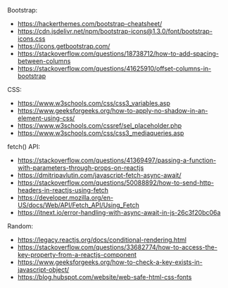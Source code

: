 Bootstrap:
* https://hackerthemes.com/bootstrap-cheatsheet/
* https://cdn.jsdelivr.net/npm/bootstrap-icons@1.3.0/font/bootstrap-icons.css
* https://icons.getbootstrap.com/
* https://stackoverflow.com/questions/18738712/how-to-add-spacing-between-columns
* https://stackoverflow.com/questions/41625910/offset-columns-in-bootstrap

CSS:
* https://www.w3schools.com/css/css3_variables.asp
* https://www.geeksforgeeks.org/how-to-apply-no-shadow-in-an-element-using-css/
* https://www.w3schools.com/cssref/sel_placeholder.php
* https://www.w3schools.com/css/css3_mediaqueries.asp

fetch() API:
* https://stackoverflow.com/questions/41369497/passing-a-function-with-parameters-through-props-on-reactjs
* https://dmitripavlutin.com/javascript-fetch-async-await/
* https://stackoverflow.com/questions/50088892/how-to-send-http-headers-in-reactjs-using-fetch
* https://developer.mozilla.org/en-US/docs/Web/API/Fetch_API/Using_Fetch
* https://itnext.io/error-handling-with-async-await-in-js-26c3f20bc06a

Random:
* https://legacy.reactjs.org/docs/conditional-rendering.html
* https://stackoverflow.com/questions/33682774/how-to-access-the-key-property-from-a-reactjs-component
* https://www.geeksforgeeks.org/how-to-check-a-key-exists-in-javascript-object/
* https://blog.hubspot.com/website/web-safe-html-css-fonts